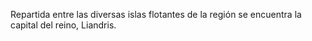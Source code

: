 
Repartida entre las diversas islas flotantes de la región se encuentra la capital del reino, Liandris.

